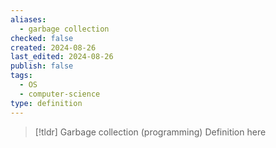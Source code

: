 ```yaml
---
aliases:
  - garbage collection
checked: false
created: 2024-08-26
last_edited: 2024-08-26
publish: false
tags:
  - OS
  - computer-science
type: definition
---
```

>[!tldr] Garbage collection (programming)
>Definition here

